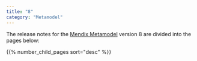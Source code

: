 ```yaml
---
title: "8"
category: "Metamodel" 
---
```


The release notes for the [Mendix Metamodel](/apidocs-mxsdk/mxsdk/understanding-the-metamodel) version 8 are divided into the pages below:

{{% number_child_pages sort="desc" %}}


